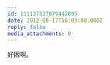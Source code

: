 ```yaml
---
id: 111137527879442805
date: 2012-08-17T16:03:00.000Z
reply: false
media_attachments: 0
---
```


好困啊。 ​​​​

